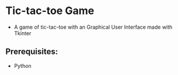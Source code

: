 # Tic-tac-toe Game

+ A game of tic-tac-toe with an Graphical User Interface made with Tkinter

## Prerequisites:

+ Python
